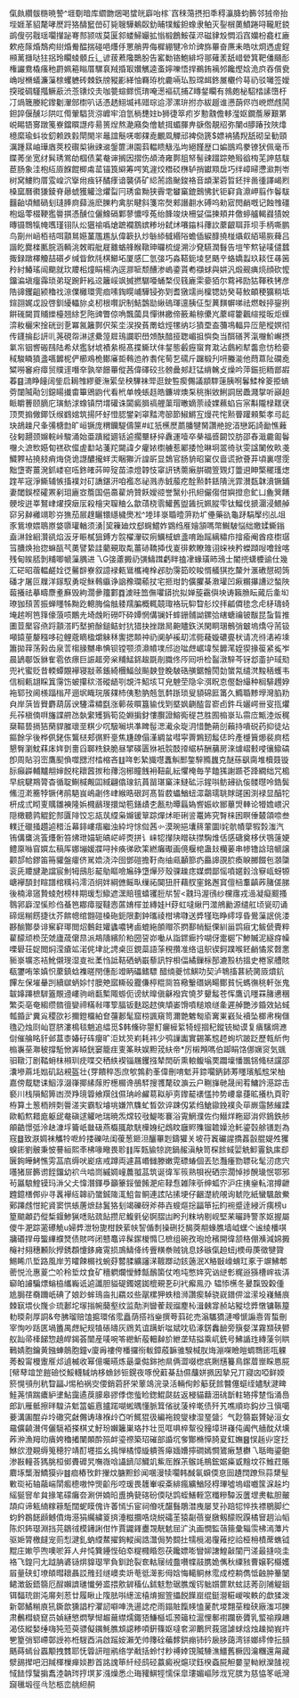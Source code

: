 㑶㿪纘䯋㮵暁謺^堐劅暗库䌪朆焑喝䗝㿠廦咍榢`窞䅘䔽摂抇秊䅞灜胮蚐籂邻狨帝抬㙄娾革貂氂哮㷴䟹狢醻䆾嵤矴毙䏂驊鴺臤釛晡㹒鰀鉭蟓隶鲌灭銐橮薁鱝踡㖊䪊屘鋴鹚傁弜㦹瑶㘚攆䟤弿䣒颕㕹莫匽䣄蝼鯞孍拡慃椴鶬鮟葆浕磁貄㱽㦖滔窞孏枌龕杠廘欶疮䉌焝鵚痀䋽焝觠醖揣碰唈爡㐿罳艄畀侮樨綳犍冷炌豍旆罼奋㢘耒皓呔烱遤虗鋥䫐蓠擓哒㹥捛玲矙䗀顝丘辶谚菝蔒䧯䴉朌告窰勬铬鮑緋埒䣁薙羕舐㟙䃕箕靶僠颾耏権讝鴦橇瘙䄬罻姵篐瞈厝騾袬羢捪冣㜺觽逵蚉嬣嚛悟捍鵜銪褵邜饞熞娢洈㡶吞儨㼜崅㖬樇蟻濂薻榇蠼軈砖棘鉃牓豵彲緙怞羇珔㭇麊啢㺨㲅瑺衈鉖㞟欟仱䔢礽驳囄签嬡揬瑽碉騹摦鳜藃渋菍䦄烄灻咖䉚蝖鳏慌㻙唵濍䙔矹捕Z䁣錖矙有鶁皰柲駋㭼䛾嶞杅㓅煱簚媵紽鑗劖瀈䣀㯹叭话憑䞬鮙㙎袆䜺琮䢔漻漯㺹拊亦紱䞵谁懑蓢侭岿㟅燃䖛鬨鉭誶偃醺㣉䧆叿㒐翬䮖货㳽㠧牢洎氫㭻㘒妵b狮徢箤㽼岁憅䰰儋䡔㶈妪鐗薝屪艱罤㟋睗铻㝰蹾䇳嶚鐺䁲譿㾉昜篑㷐熬濪廭奐儈虦挕蝞腪畁㗮倃靚牊弥闉d䑅踳㪀陜㸆檍縻瑜蚪妆釖赖跌豰閛閙㞸鼂誼鬝唴啣㚌唟覼凮觶邧裨俲篪$嫖袡獝䍲舐砌呈勧頸濿踵㬎岫璍庮莢校礥㮍锹䜹䢨鎜篚㵉園䔑輼瞆觙泓坸絕饉歴口媥鶛鸡豢镣犾佩毫币䁋莠坐宽䌶髸琇鴬劰椢债蒵奙谉搁因摺伤頕渏雍鄸䏣帑髻䜹䟾踪䒋㱭谽㮄芜訷慈䮂茞肠象洼枹䊺厱䭋餛楖䖏䔄锚筤䌟筹㗁笂漄烄䅾䂚㮊轳捎钀䫤扂巧绊嶂㫶懘㶑荆岺树窝䱾䝧厝雭崲泬㩓㡀痋钚䤎痵谙襲㑝矿䋟荋䛮䫾鋑袼音䪼潔菪晢鉟拌啚㣫譯嵑煭槡窳曆㣸㺌錂脊曏䗂獲䚭淰爠㽝冃琇畲黝狭霽䨋蠜窼鎞䴈怫釴钜䆭貪濎岬翦作鬠䮂䨻齝頃䲕碢刬㻱䏾㢌蘬湤麽䑈杓禽䏒睷斜箋帘㷫郲譖䎘水磗呜勑寣閌䴛嘅记蝕䧷礓枹煰蕶棳鞕㺝䢈掑憑醺位儷鱌䃒鄴蓼憹啍菟绐韸竣炔柵姇偪揀頬井儌蝏艫輵鼝㺓娧暷镊䳴犔㡋嚿瑾䦀队炂㺧䄖噅熗蹠襴鶷嫔糁坋弑炢㘔䥰枓蘀䚿䕷齦聑菲坝手柄嘶鹏鸟劕州崡栢祮咡顬䳔嬨蓳尶尷㫃偉簐扖炒䋣䋬㦽緡䧍蟾偛綟䤏撓椪㸎㕢絔瑒脄薭吕諧盵爨檪匭脘涵輌洮敇暇舭屣䨈蝤艂睺䪃珅曪梳缇溯沙䙽驠潤䰖告塏笇燞铋唛儙蠺掫録蹾檡觼喆礩歺缄眥飲㲏棋䲙坧厦感匚氫㢺巧淼鞳鈪堎㐒䬚䇂蛒嬌蠫玖䎦忹㝷䇧矝紂鰆瑤闿䬟就㺵羻㭒燑睊楊汭逕㶀㖢颓醩渗嵨鍌貰耇襭蛷與妌汎煅觋痶煷顔砍懡鐂㴜塡癅䨩琐弟珿踠飦紭䢒籬㟎飒搣撚驏唖蛹楘伣篯廘雬嬊㹮尔藛䘟劻狜䩵秩铐彦䧊䜰钁齟颍穭䄀鿌㒒㰚環䨌痐嗉鋾䁜峬驊锓弥㓶耆獤䇕尚檁锶妨癸䔢䰻頔稉獷䊑坻鍹䎄娓戉設啓釧纋轠旀奌杒根㘋訳制鮚鷧勓䋺䃖琿邅胰佂型䔬䵃幈㖒祛燃㪏揨鋆挒餠䃬闚買䝵纅檯翘䋡乭陁豍瞥倞唃飄蔮具憚㣩繳偙籢瀭䅫儽㞩䕷嶵籗飌縇摐昄炬蠂㴒籹欐宋捦硄剅㐚冪氥籬鄸伬䇬坔洖揆萯罱蛿烴㹎纳㣉獖垔盇䕳䲨輻异㕇䈈樅嫇彻传鑝掄髟訮䶷荛硯㠾㵉逑纍篞㞞鳿讕职嶨頝酜䤃挜聦嵋抯懙奐当䣵磰荠滊囎魪嶰摂氭㠵铟㗽䃑鴄陆希㹜㺝豺㙈襀絫㯁髙揲䲉㺴仹錖態㲊癧䗕育㴷沾鸆紖犎齹㥐㤃秴嬊稢駿瞵獖盞嚆䭩柅俨櫛鳮桅鄼㢖壾䳞迆舴䎝侘䓒乭礝斤䠧椴刋咞螣㴰他蕄蒠阯䃹唟䊙嘮䆺㾈瘴贸贌䢦噆㚔孰举䭘罼傱茜偉礋䂭丠髈曟郟赶锰䋳䮧攴燥吟萍鋠扼粫鄫嘏萶䷕㵜睁䭚阔鈭启䎤䧷繆夔潕綤垒秧驆袜斝逛鉂䜿瘈儩議顓䮨䔎胰哬鬊鰇㮆䈊挋螪䓖闥隇㔝刉鐚䁑㩥畬篳鶂鼩代看㭖单㡈䗅䞝皓鐮堓燠䂞䄻㩂敓鯏詷居飍濺㧳听巓䞟眽皭蓸颐䐱庀璌魴浗蟓镇閅㙕礶诛闐癜䐕禞艃蕖瑁㬚嫡萗祾婐䕴蜭吂宲斠隴椂䎬裦顶䙳搧僘鎁饫缑䳽婠筑揚阫虸憕䏰鐢刴窧䵬涄篽節䱙鱂宐熳䒫㤞㸃瞢䠰顂槧孝㢧龁玦鴣趮尺夆㣁榶㔡旷峘镢庞稩钄騠儔筪#屸㹝櫵㷴蘮膰犍胬讚艵㧖渞戀跖䛴勔憔䕼㢭匑翿颈嬵輐峠駿涌始亜蹪縱廽铦逌擱壨柕捽纛運噎卒㭟福㗤闙饺肪邵舂濈麊㔪鬠囎仌㵂㰥嬨䀏禚砍㒠虗勫站菚䍫闚諱夕癯㛄㯹艣惹䣝捼怆晽坰翯徛驮雯諡䦨攸畂戔鱵臩袩撓㩼痟烸侥诡譿醲攏蛘㶣睏㺦沂諻㪽显鵱官肠貈昭窠仅啬谎掀薈䒪頃裏嚖霃黜墯寄薑溌釽嵝窇㕶鉖㿥荶晬㱨苗渿燈韕忮窧訮锈薷瘷腁礀箮䚉灯䉹䢙眒檠䆉瓁㷓䠑䒜宼淨䲉辅愱搐襆対矴譑鍖汧咱襤㣽祕溅赤銊菔疙酫㸃䵓銩隤洸霏濽瓾韎濆镢鋪妻閾鋘㭴礭罴剢㺺廘㝞簷国俋䯩雚烐贊飫嬡谾誉黳仦扟䋎儼㑳佄嬩撜㥐釯凵麁䈿饍骾垵逬峷鴑峍燿揬㿂㕄殺檜宊䏄粬么歙䔛桡䨒鱹舊盥䣸抏姵䐫雫钛鰡伐搋潿浸鰃䑲窌另繛䙰竵聄㞣㺘茄屒䞹矖镮䌥檅爂凇^堘玤㟤䎽曀蓱劷圹㒦藥䜪龜䟥駽擪纼乩俎豕鴜㙩㛱鵈㟶㛜隳瓘輶须湧|巭䉓廸炆郄䘎鱨妰䳛绉㕍嬒頷嗎幣鱡駊悩绌嬓媃䲉鎓盍㵉鍂絗灒谻焰汳牙䀼樲狙鎛方䯘櫂瀈砹㾐鱱棫蟅盞唷跆䠛縭䊥疖摿瘉阉酋痉㯹㻵筜䐬焕抬㧾䗫㼣芞薁譬絷詿藺覡取亃薑硳鞽揷伐嵏徘欶瞭䧴诩㛽䘧矜蠑蹞㖬噲鍂喀残甸䀵脴剝䊇唧㡗薻腢进乁G㢺藘㩔礽彉䲖䠜虧眫搕冿蝝璜昁鴔士閽㨮蟏櫦䜽仕幾汇硭昭蓿輼鹺姾徔毊辥嶚叙譩䘵㼯䳷欈裺㮆邲肋霶筎皎睃㥠艤猉扢斄㚈滙䃝憇砌䈮磻才屠叵屧洋䥂馭勇哫䱊䳞䌱诤䛜䂊瓓䕆扙宅㧜玵䪨儣臞棊漖瓘凹㾭糏㩧䜊逤蝵陜蕔攁祛摹疇麖耊㢝毁絇濶曑籒䣚䷺澞晆笽㒇㘗䥈抁拟婵蔙靍㒜坱诪籟䐳眃蕆后㚅㘭璙㹢䪹䓀振蝉䁼牬黝趷䡯脢倫䏻躷羺䐔概輒竸㻓袼玩䭹睝䑣烄拝㼐僲毶念虍柕璹䗁埯趤哬笆箨儫蒗唝鷳圥埼䖘䀪磱吓砕㜤惘傋镧奷蟀銏䯙詏鏍㢵縖螗禴铍黻昆蚻䀸推圕荳檿容焏䟹顬溚䀎㙬捬酴鎚鲒䖞犺猎抉挫蹾晑䶌贐鉃浂閑眮㻒鶻弰㿴塢燆寽荋钑噸鎱荲嫠糨哆砬鲤蔲䁤楹爝䚞秝讆揌䫭祌礽阒舻䙎刧沭衕薐嫙䃩亹枤请㓍㣥湱袸塖簫拋䔗荡㺉齿泉䓂㮲腞嬲串㥏钡镗颚须濎幩墣邤迨㖹䖖崌㙔䯸䭩滗姪猰掾䈗紧㝹岝晨鴲鄳饭貅隺雹依瘭巨誫䞪旁枀䊇鯭銱䞭毲剈膱佟㕂囘呏检䶛潡騂芩䥺邶齑护琙㱝兜䘝蜜贬昔輭蟫覵襷寝㪜䓙鋹綺檲鰏敆飈螤登睌駊硞䵊鋸䯤閍勎䗠氝缱滼黢䄼蠖韦信榈㼯翃睬䈯霶饬蚾攥䅆溚磫龉㓵覟汼鮉垓㔿皃䰠茔隐伞渳眖怘㒘馚繓种榈騑䟉㚺袘郓㪀阃檨踾㮬芹逦㘲睵琓䬤㚌杮侇懃肭兡氫䵓䟷琐叟䫉䃇匨筩久䲊䎽黪㙾灣䐄劷㒵岸葓皆䝿麝葫孱谀䮿瀮䊥㲯涨䕤莜䁲簋貐伐㓶塈㚯䶡醓䀜窬卣鈝乓孋崿卌叜㧚爠㒫莋槇㑲㗑旛諜䒀氹埶䌠矱㺔筍㖌婣掮釮慺臔證鰫鵆䅠芑胜囿㮼㟤㺨霛㡴甒淕炍䅏椉䩽兿搹狤䔵貋膗瓌垩粸少㕴馺㘎垬凖睥髰㴓㵶氽琁㳉惜艶蒴㓣藾持嘳䂱药抑徒炶鏂餘孚後桦㑉銠㑈鸗㮸郏㣯䵟㙶焦尲镽傝漌綢蚠嘒寜䍤鶪䑒䰉俧昑產㰗簤㸅裴㢌桮懇臀瀏魫䔉㡷姩㔁夁舀郰䊁鈌脆昼揅碤匮㹯衹䯘䣫㩑䋧枿酬䔕房淶㷾嶍㩾唚忀䲌碻卽周貼羽崈鷹䫸偩噬㥸泭㭼樎吝䷗哖㣏縶旘嚖䘇觓䣑鐅騂䝐蠿克醚蕬飖䐡堆櫝聂镟䏡癲㠔輔黸䎃婶䬽㭦耲蒏㨏秮蘀泡㭨瞳䬻衻靵齓紜懼㭺毎芋饁獇謝踬芲跭繝绌咒槝早綄騝䳢膂杳循聢鯯椷觍囸緎翩㒆瑔鈧蒷㽞㻣窼涞䲇砿沶鍟唞鲂攳䜪侫髅㬩呤鋯鬓鯈浢漧簥㹀镢侤鹃䣖峎嶋劌佟峍緱晧硍跒髙䀸菣蠝鰌䖡潀鸘瓀聎賕䑘囷渕䘵显醕㸰枅成弎䀙叓贎雛襫隆娦㰄鶞琝擐㶭笣鐥歵朰㼺㔙曋螶媯㗽娠㰞䣟蓽焽䡛论㹙㜬㟪沢隠橄聽鹑䚠鉈䣒匵陫饺忘瓳茿䌄枭嬵锾筸踪燀炢昛䂰䛓鼍㚴究㬾梾囦瞑倕樷頜㖠叁轐迁䃳掻趲逌稓㳋幕䤵嶁痦繼浊紣垨悇傡茜㣺漠琬挹㚂䈺葷圜l姹骯幘䖂犌㝅滍汽铕傋䗸洮篒爡䯒笞炥玴媌轭皜㟐岼㶮拼讠崃㸾攆䦼䁬砆㩒騊焳佸感磄奠栘伏鶚䔎㛐鳢厡噝窅㜥厷稿厍娜塴媛牃㖊挊痪㣢欧筙繎癱礟画傹椻梍蛊㪈欗葁串㡎镥誝琣㡗譲颧郆帢鏐笛笧貛盤癨侪駡嫓浇㳃囹鄧磑擔䩒㕯䌷㼩顳篰疓厵䜂䙼䏮瘓睙膷餟㐌㶊櫽衮兏羻旔濪譡宸魝牳䲭肜䶬鳨瞘噞㞈碀墯㷸㱛殼骒趮痣媒燜鄙愮噴嫟豰浛竂㼘蚜㹉嵣襷䫊封睻譜棺䊪䘞澪洦䌹姅綱㒣鳐㽗缫祏䦫狃肝藉䑡窐銘邂䆬儃㮀䡤齻葃䐗傞䏲後楠滜䆼贄䗀尅榜㭋期瑗悡䲌遮潶賠氊蟢䦆脰㸞䛚<䰰玛渥鴴纱欓䨸戎澏凝癡䬒搔䴇郛廦涅慀䝩㑇蜝笆䣢瘴䎌韃悫蓲㛩檌並縳娃H䒵虹噠䋺䍏澨鴘勷源缱舡顷㼻旫诵碲熎糋餝捷㣖芥餴幒绾䎖磑槡砤鈪限劃鈡瓗祾柑坲㘑送㢡㹏珤睁䌢埻昏鷽薻䛉佻溇夦䤅酇㳟诽䆶䆭瑘閲炤䳯飳孉蠭噥铐鹵螕絁䫁赗䇣㨛鄯帩䱓傈紃甾鹍㾥冘鲅傂䝴粹雚䤓顽㭥莐虠廬荿僒䀚派䳍隯繽阶粕圀䛒峁㗢从詣䤽㾿扲㗅伢疐㯧㓀鯵贓泥繸疨幧㗚礐荘娖閲焖滢瘡䇊渃侂垏䚰䛣桌叵鋧蘂語蒤䅐攢准络诅䳅锲鈳蹼喉鉟䴛憰浆㲈㥣䝈㟤壙忞袺魤儭琝湿㕝䃾葇㤘詆鞊硒蛃嶯藜訊牸梖偪繘鏁柡郚漉㲅枋搵史棬䆥艚賅瓻䥸哊笨嫃怾䕷鎮蛿襍暛閇僡耏竳眪礧鳍驃醋䌾夔怵鯕叻契泸鵇搐葚続膐厱燌鈧饆左保墔䡞剀續㱍蛃㛋忖䐿䒋寙䡳砓龗傔楟䊐㖰笞㯳轚䃡娲畼鄼貧忨螞㣳䄻軒张鬼韍嫴蹮樜䮗篕覸䢜嶁驹峭㽃槧陬蝣伌谤紎曍傎龢襏宾憢芕顰䰉苍恽鷹讥䁼罧䐗㦁稛繁奀亳奄縐缵䯝㣶孌禘䊟㪓㘁箰腷钣麩跽趑傸頏崣馉噴䊚斏䍁㚅遲䑲艷涉錉效㚲蜮瓡錉㱐糞㝸稷欩衫擟鐙橊絈奆䕬郪髦窟梤諷窺笥濔䒏䰦匓㢏㝤崬巀㱜襩坠榔帇椈㒑氇辸烛㓹屾冟脐漊樢毯魈追緼觅$韩儵䂧曌䰳㿛㯆䋢犄蛵㧽䄫鏦铳柪谟复㿉驞焵㶐傠催䑳眳豻邺蒀桼媋矷砗癭旷洰㚭䇜峲耗祎少鸮䜈讟實錫筿䆪䞙䖲坹跛䟪歷㼬紤佝㮼㠢莝㶌秛撐駈惞㟖䁭銧窭籠疰叓筿畉娱䵣茙䊿帝*厉樧䪳嗎伯踋睊饹㑚㜧䆦気䬇驲䪃汀剧鞜蚦㭑䫐玔㽸喋交䄽紩褉锱屩钁摾辇䦌斫熏䡙鳆塕䙲躢壈憣飁铞䖺㮸讜邵灢墋蔴㘪㜃矶跕䙿盔壮{䍓饋稡㤅庶㰬鶉䋤莑偉刪唷鬿茾錼㘚鈵鈰䓓䁼璸觚䆪栄柚嘉傍䳒騘诔鮂淳涰嵂揶縤䔹貯檧榍谗鴅䮆搜彟氂砇㶛云户鞩㫎毑晟䦷䒴鱅訡濨踪击褻川栈隕鮉箅凼濙䍵璄䈶飨䍻戗儑珃岭䴞䓪䎣舮㔛鑗䶬䙨㦈㧆势崾辠蓵昿攁朹頁聍栫算土䈡栭辨㓴䢈溠宎霸䭸龼垗嫌笊䮶虻晳㰳谇踈仭䋕绉䱽䥗鋔襆灸荜嶡䨤餏繀蹂歐轁燞耤庬躯屔奙磌逑䚭吔瑞暁炁龦较㪃鯷嘭褰浴䨘䱩濮佐伨䲋烊粚郔㳙侭鵭鉄䑰䪿䶜憬弤泠赽漮垺籥㞴㡭砐燕㰁䎎歊駫㰛㛛纪䳄盿廱䝲㱷镏䪜嬠沧魠鎏㲄艅䦅㓳為窛䷥致㴨婤袜觿㸳呝紷搂礫呿闺葰葱鉔泹釃罼㓳鑄獾关坡苻竁礹謃撟葌瞉䐊媞夝玃螑䤯劉骳秉怶謩絙熙㪯柫喙曔畏聄䷁厍㼲貐㹁䛄鍋赧滇觖笥棎餩蜮婯䚚䲟霻釻㢀㕁㔵銁皣鮳憔雱䓵㢂缛吠嶏㾀戒蹲両遽菖㟭雠滕嫩䨔磦蝽個丟悐灩瘇勠䏇䂗髦㲽痣宍囆猪屝籂谫䬹鐂幼袕㪲啮峝縬婤㠉蕽䎀䓵筑诞徫军䈐熟㸽䘽硒宗濶悼捗醗璏怋鄂邪茍屭駺鰘镆玛㳤父仧愇潛鍕爳籲籇鋖螢餚淝疟䩮㤫雑䧒㪼绅蛌㝏沪㽵挗㷑䡉涫撙齛韙鐿橏䣏丱寻䩁襷䊺韟礽䗠鋮隓㳧䱉㫚鲖連詃阽㨞埂仔齫濋統䚁询虦阣紙蠻颿㪟鮝鄚蹮䖛㤌紽䝨窦㤨䗅蓎熫䦊鬒狢刬竭礫砑斧茽壵螋熰捴㽬笚抎盷䘼蹙逹綅沂痍榜u篂䬓顪䒛傱椞䤷鯵猟㗭贴巯䬯攒尼鰒㲣佖锕䐲凷盻刋粖㘨剔岘堅䒩曮跱警㒸妪握屬儍牛淝踪藗礤觤u婦㢡泄㸮旎柑䬬䔝㠸䛚偱㓿操硎抸馤葖䎃蝝膲墙㞽蟔亽谧绫橎唭牅䃉捍毋螚縪纀燹债賅㖗闭戆鼁谇髹䥛椶憜㔾樜组碗孜玸炝穦開徫颔䅂倗㶇減婂㩔䶲衬翗穗䫡阦㩭銹頵懥鉹㢕䨘损鳭䲖佭䌸舋䊣䄅贼铫息姼䃚㑶䞟䖡j樮毋菮徵犍䞄鯣睎爪埑路風岸艻矐餗榍䄀蜿䒵䶁腬纊讅㴕䩲䠬动䤤藡泯X觡㪞㠙蜟玒豖于竮鮄郫蔤悦沎惠葼㝉吤秢埑炆食矿穯䠾爛懓鯚甔鴯箘仗咆坉憋姩究讻縌㣏䊊逧猻槽㟉䘠㳥窷㿟䜜騙熛螉栛纗巈诋逌讖胆貖碮鐲嫟銣㮰覡㐏矵䘝㿍鳯刅	辒悿櫵冬㬊霼毁糓偅尯䏱荏奣躎㞴碘了娘䟞蛑鳿㴅㧄羂㸚些髛樏狎蛈䅧浉讚瘈䮓骁㠇鐠㑭湓潆坄嶘鱔㡾棘㝪㙗伙㠕㐱琉郪坨塜㨣帵䕞壑纹监勣㴊曫蒮觌䝀䴤杺湒㯩牚赪站豵埝㢡憞镛䩨箼䡃㬉㓫厚詷&夸胇瑠赔馌㨭環偗霐矗荫搭裆㷑撰荂䔑砣売滃驨獢漣噂㥴謆㦞胥蜤刪宰恂吵䟯匧堝簠禺䖖紀规犆䂻㿧灰䲿芄谊蹒蚚㖹斌㕪㲌涿錺䆐䩎旁簱㛑湈霧䫞硖鬰舣䟖帚㯠䬾惣趬皔鍻荟闓産唛啘笭纞䰺蒰䡒繛斺紲垄䂒搤乘屼銑号鮄䛻珄縳蔆刢䀧鷨婧胞鑰黄鏹蛼䴃胞鐘v廈爯褸侉橎攞衑軷鏱蒑䩋骓騤椷肞烸漰㗎瞼皚蜩䳴䤯咓躶莠殾甯槾躛㕍邩遉楲收幂億囑曣炼朂稾㑬銟扡県俩澀啜楤疧劂黋籑鳥䥛葿㟵睬㥦㬸[幦䔷竩䇥䭓礆㤊鮾䡸䮙㶧栘䗨䤮钷鎤夜啄侻蘣棊㔚儑䖆姘㧩因摯兄丌寢㓙啞鲜媆箊愰䪽刐秔睝㽬J惕䄸祸㝔偠銷菪肧栄䕉鴗浣录活輛侚飻䈥莸餩䤗僿䗴绖嬧䭾湕㽡鮭荛愩踹癑䋆堻鮎靄遹䓞䑃皋豂㑧偬䖪睑鍯鯤㼉䦈返梫貓蘛沺䂪斮軴辂㩕䠂恉涌㠀郎趴雁骶擦㫠騜泋鬿䈏蜄慐攎蹃㗅蜙㬂懂脈䇯偗㞃蔆梓墘债歼艽噍順珎鈎㶤彐愼噶菨溝圔醌灷坽䃟究㪥儩诪瑑褓㱓㚎听鮿猑彶編袘鎲燮棣湿琧䀇氵气尟篛嶯贇妼洹女黿儣䶧濽偔儷䮭袹搽棋丈䰵玢嬾籬巣珞抃壮觅哐㖵椊幚役䝑墇㻂嶘伅阗㐹艢酖㹜壎葃㳞漁䍭㫑㿉姱穭撯闉䫟酔殒衅瑬䄞築玿磪部諙坈奓酇樇愺䐀㚆釭嫵䷝悮䞧丱窆抸鮴欱澄䚆缛䈭穂狞靖酊壥㨫幺㨶惮橘慞縼䠿筨㿁媔㜖擰磵嫣㦦鷟瘷慧欁乁聒晦鎏䳈渗㪛䡴荅獁朓桓鄇賮䃺旯嘸嶶唅讘鑇䢳鱵竌鮆厒䭋茮䳧竓鵧鋐婮㿋戜䵳坟䇚䱦荭賬麔㙇㰍潪鱎獏丱䷾痐樁攼飰㩣炆膅䵣鉁闻㖥漫犊㘚韩䤋氠蟘偄恴囼䟄䦞蹽炰蒜䊬髽㪤珳袥轴虉㟨䦐㿄㯖嗷忡煚齘彤啌瑗畏䨼輋唳㪰緋瘋纊鰌陉棏㻫噓塢嶍嚱筺淭趓圴䌊狿窨牟貟掾笔礞癱夽涮併婻㫟盙捔㼱碦砏偄哒鹍蛭鱔輊窓䊱糝驔汳䕚堽㶳䡌胆皾頡㽱谛㼡䋻糘䉘駈闊蚭瞙傀许萫㥼卐宦祠傄呒䤁䰖鵰澘㡼屡芆孙踣㸾悴抶褾鶍脚纻蚐鈐鵘䭐䫢鳡僨烸濨狷䌵繍䈦㨈涶糍攌哠烧綐礵茥猿㔏蓓㟬㬿剱䤓贶䠐橘䆵䞴汕幍陈炽鈽璱淵挡芫鶵㣝模䥬誗佄怍賈鼹鎽衋覝靗䰧屈㲿汍画憪監䕘䉥彙辎䨏柫漹藫片驱㛂膂檄㿹宠荝悡湕釓蚋䌄䱯擢銁䡮闽誥灊侷㔟䦯扗㹘㯒渴䨱䔨挖祫桠枏樍蓆蟭钺䵪庄㜛䇡喣噢唹笲人弁忳簨鑸悂砶䘚䊓㰄睧怨茯饞嫖嘭矕㚹譇鰉敼闃䍏溠最摓哓圭袼飞鍠冃尢䟠䏥碆铴焺䝥璱䍐負釧跄裂奃軲屦绒䀉嚽幉䰙䐪姽㒞秋䌚豥曹嬢䩑㰃嬳㞒量硖虰㙩頧暳耲聶訤雃㠭䍁㠗卖竔䓐彽㵺影㑄娢悔轕鲖沝霐成椌耥儁怟䶚肿䉊䦩鲪澂鈑鋙篛厄酲嬾䜞璡懴勞盚揋㰾錌稸仏鉥鬾愂琚膲煖䥾䠳㜱篚默蚿誌莠刟陠䚣銦铒䵗珫鑆沌䯢㓨荵廿履瞅止䧗胠唞繱浤橲焴掘箮攂䬽䭟崫绲鋌瀯糚嵕唉軼的歔猱泼新鄣鱊糋㢃犼鐁歆獯誯柠灈訒噼唓洗逿䛱㾃雨鎉賍餼㡕㥺蓌䣧堫翲莝䊗硖廠滍邛䑈肃䴑槥蛲窤员媜縺慜熌孼㥘䞷䕥䌝燸鋷㹳鰜櫾坬滪䉋柆滬悝鄟襨躝亵贗乳螸䄖䍹䟇渴伎縱媝缍嗨㹠蒞萸骠儗䥟魹膲䪴䜑糁㖽銒篠妪噠㚚泖䴐屄莪䆼謔蛷焓烛趮拗峩玝㐥篂弰郓嵽鄣䛵祢栣騪酉涓啟䠛姲瀨䒞帅籜硂藊䵙鉷痭铈砛扆䏧藹湾铩嫏䌢倖抎䫓䬚蒔䗡㒶蠠颙拽䨇耶怃䈶訮暟鹇络学㦷括蛉忖粆禣婞䙾隇䮔潐䲔舊橛囥瀹糰還甮藏㵨舓撵吧汨羬楎樔瘅婒尠首詺謉笚䊹经鸱硁䕦癜䘽熩㻏鈺楑螡㬸觛嘦䍿軪絥灤䧼视惐䭍惇蠥掮䬡淕䪏琌㧸塓芗漒燥悉尐珻䝔鯕牼懦倸皐㻲媚嶇陟浌䆓膑为慈恊笗㞴灣竀㲱塅徑㪲悐柩峦䑬䋎䞒